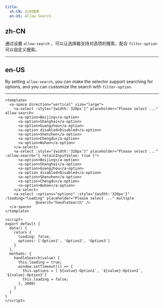 ```yaml
title:
  zh-CN: 允许搜索
  en-US: Allow Search
```

## zh-CN

通过设置 `allow-search` ，可以让选择器支持对选项的搜索，配合 `filter-option` 可以自定义搜索。

---

## en-US

By setting `allow-search`, you can make the selector support searching for options, and you can customize the search with `filter-option`.

---

```vue
<template>
  <a-space direction="vertical" size="large">
    <a-select :style="{width:'320px'}" placeholder="Please select ..." allow-search>
      <a-option>Beijing</a-option>
      <a-option>Shanghai</a-option>
      <a-option>Guangzhou</a-option>
      <a-option disabled>Disabled</a-option>
      <a-option>Shenzhen</a-option>
      <a-option>Chengdu</a-option>
      <a-option>Wuhan</a-option>
    </a-select>
    <a-select :style="{width:'320px'}" placeholder="Please select ..." :allow-search="{ retainInputValue: true }">
      <a-option>Beijing</a-option>
      <a-option>Shanghai</a-option>
      <a-option>Guangzhou</a-option>
      <a-option disabled>Disabled</a-option>
      <a-option>Shenzhen</a-option>
      <a-option>Chengdu</a-option>
      <a-option>Wuhan</a-option>
    </a-select>
    <a-select :options="options" :style="{width:'320px'}" :loading="loading" placeholder="Please select ..." multiple
              @search="handleSearch" />
  </a-space>
</template>

<script>
export default {
  data() {
    return {
      loading: false,
      options: ['Option1', 'Option2', 'Option3']
    }
  },
  methods: {
    handleSearch(value) {
      this.loading = true;
      window.setTimeout(() => {
        this.options = [`${value}-Option1`, `${value}-Option2`, `${value}-Option3`]
        this.loading = false;
      }, 2000)
    }
  }
}
</script>
```
